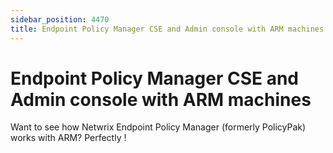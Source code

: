 ```yaml
---
sidebar_position: 4470
title: Endpoint Policy Manager CSE and Admin console with ARM machines
---
```


# Endpoint Policy Manager CSE and Admin console with ARM machines

Want to see how Netwrix Endpoint Policy Manager (formerly PolicyPak) works with ARM? Perfectly !